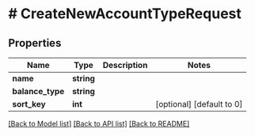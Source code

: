 # # CreateNewAccountTypeRequest

## Properties

Name | Type | Description | Notes
------------ | ------------- | ------------- | -------------
**name** | **string** |  |
**balance_type** | **string** |  |
**sort_key** | **int** |  | [optional] [default to 0]

[[Back to Model list]](../../README.md#models) [[Back to API list]](../../README.md#endpoints) [[Back to README]](../../README.md)

